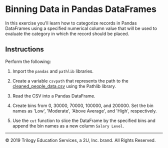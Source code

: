 # Binning Data in Pandas DataFrames

In this exercise you'll learn how to categorize records in Pandas DataFrames using a specified numerical column value that will be used to evaluate the category in which the record should be placed.

## Instructions

Perform the following:

1. Import the `pandas` and `pathlib` libraries.

2. Create a variable `csvpath` that represents the path to the [cleaned_people_data.csv](Resources/cleaned_people_data.csv) using the Pathlib library.

3. Read the CSV into a Pandas DataFrame.

4. Create bins from 0, 30000, 70000, 100000, and 200000. Set the bin names as 'Low', 'Moderate', 'Above Average', and 'High', respectively.

5. Use the `cut` function to slice the DataFrame by the specified bins and append the bin names as a new column `Salary Level`.

---

© 2019 Trilogy Education Services, a 2U, Inc. brand. All Rights Reserved.
